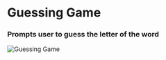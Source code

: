 # Guessing Game

### Prompts user to guess the letter of the word

![Guessing Game](http://g.recordit.co/FWFblR9RzP.gif)
